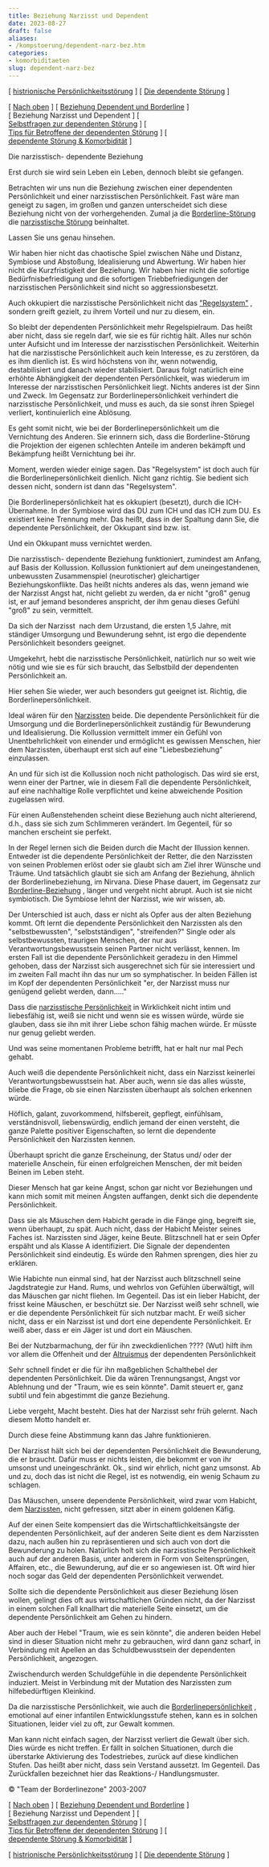 ```yaml
---
title: Beziehung Narzisst und Dependent
date: 2023-08-27
draft: false
aliases:
- /kompstoerung/dependent-narz-bez.htm
categories:
- komorbiditaeten
slug: dependent-narz-bez
---
```



[ [histrionische Persönlichkeitsstörung](../histrio/narz1/narz_f60_4.html) ] [ [Die dependente Störung](dependente_stoerung.htm) ]

[ [Nach oben](dependente_stoerung.htm) ] [ [Beziehung Dependent und Borderline](dependent-bord-bez.htm) ] [ Beziehung Narzisst und Dependent ] [ [Selbstfragen zur dependenten Störung](dependent_selbstfr.htm) ] [ [Tips für Betroffene der dependenten Störung](tips_betroffene.htm) ] [ [dependente Störung & Komorbidität](dependente_stoerung_1.htm) ]

Die narzisstisch- dependente Beziehung

Erst durch sie wird
sein Leben ein Leben, dennoch bleibt sie gefangen.

Betrachten wir uns nun
die Beziehung zwischen einer dependenten Persönlichkeit und einer
narzisstischen Persönlichkeit. Fast wäre man geneigt zu sagen, im großen und
ganzen unterscheidet sich diese Beziehung nicht von der vorhergehenden. Zumal ja
die [Borderline-Störung](https://blz.borderliner.ch/bord/bord1/bord1.html) die [narzisstische Störung](https://blz.borderliner.ch/narz/narz1.html) beinhaltet.

Lassen
Sie uns genau hinsehen.

Wir
haben hier nicht das chaotische Spiel zwischen Nähe und Distanz, Symbiose und
Abstoßung, Idealisierung und Abwertung. Wir haben hier nicht die
Kurzfristigkeit der Beziehung. Wir haben hier nicht die sofortige Bedürfnisbefriedigung
und die sofortigen Triebbefriedigungen der narzisstischen Persönlichkeit sind
nicht so aggressionsbesetzt.

Auch
okkupiert die narzisstische Persönlichkeit nicht das ["Regelsystem"](https://blz.borderliner.ch/ich/psychodynamisches_modell-normal.htm) , sondern
greift gezielt, zu ihrem Vorteil und nur zu diesem, ein.

So
bleibt der dependenten Persönlichkeit mehr Regelspielraum. Das heißt aber
nicht, dass sie regeln darf, wie sie es für richtig hält. Alles nur schön
unter Aufsicht und im Interesse der narzisstischen Persönlichkeit. Weiterhin
hat die narzisstische Persönlichkeit auch kein Interesse, es zu zerstören, da
es ihm dienlich ist. Es wird höchstens von ihr, wenn notwendig, destabilisiert
und danach wieder stabilisiert. Daraus folgt natürlich eine erhöhte Abhängigkeit
der dependenten Persönlichkeit, was wiederum im Interesse der narzisstischen
Persönlichkeit liegt. Nichts anderes ist der Sinn und Zweck. Im Gegensatz zur
Borderlinepersönlichkeit verhindert die narzisstische Persönlichkeit, und muss
es auch, da sie sonst ihren Spiegel verliert, kontinuierlich eine Ablösung.

Es
geht somit nicht, wie bei der Borderlinepersönlichkeit um die Vernichtung des
Anderen. Sie erinnern sich, dass die Borderline-Störung die Projektion
der eigenen schlechten Anteile im anderen bekämpft und Bekämpfung heißt
Vernichtung bei ihr.

Moment,
werden wieder einige sagen. Das "Regelsystem" ist doch auch für die
Borderlinepersönlichkeit dienlich. Nicht ganz richtig. Sie bedient sich dessen
nicht, sondern ist dann das "Regelsystem".

Die
Borderlinepersönlichkeit hat es okkupiert (besetzt), durch die ICH- Übernahme.
In der Symbiose wird das DU zum ICH und das ICH zum DU. Es existiert keine
Trennung mehr. Das heißt, dass in der Spaltung dann Sie, die dependente Persönlichkeit,
der Okkupant sind bzw. ist.

Und
ein Okkupant muss vernichtet werden.

Die
narzisstisch- dependente Beziehung funktioniert, zumindest am Anfang, auf Basis
der Kollussion. Kollussion funktioniert auf dem uneingestandenen, unbewussten
Zusammenspiel (neurotischer) gleichartiger Beziehungskonflikte. Das heißt
nichts anderes als das, wenn jemand wie der Narzisst Angst hat, nicht geliebt zu
werden, da er nicht "groß" genug ist, er auf jemand besonderes anspricht,
der ihm genau dieses Gefühl "groß" zu sein, vermittelt.

Da
sich der Narzisst  nach dem Urzustand, die ersten 1,5 Jahre, mit ständiger
Umsorgung und Bewunderung sehnt, ist ergo die dependente Persönlichkeit
besonders geeignet.

Umgekehrt,
hebt die narzisstische Persönlichkeit, natürlich nur so weit wie nötig und
wie sie es für sich braucht, das Selbstbild der dependenten Persönlichkeit an.

Hier
sehen Sie wieder, wer auch besonders gut geeignet ist. Richtig, die
Borderlinepersönlichkeit.

Ideal
wären für den [Narzissten](https://blz.borderliner.ch/narz/narz1.html) beide. Die dependente Persönlichkeit für die
Umsorgung und die Borderlinepersönlichkeit zuständig für Bewunderung und
Idealisierung. Die Kollussion vermittelt immer ein Gefühl von Unentbehrlichkeit
von einender und ermöglicht es gewissen Menschen, hier dem Narzissten, überhaupt
erst sich auf eine "Liebesbeziehung" einzulassen.

An
und für sich ist die Kollussion noch nicht pathologisch. Das wird sie erst,
wenn einer der Partner, wie in diesem Fall die dependente Persönlichkeit, auf
eine nachhaltige Rolle verpflichtet und keine abweichende Position zugelassen
wird.

Für
einen Außenstehenden scheint diese Beziehung auch nicht alterierend, d.h., dass
sie sich zum Schlimmeren verändert. Im Gegenteil, für so manchen erscheint sie
perfekt.

In
der Regel lernen sich die Beiden durch die Macht der Illussion kennen. Entweder
ist die dependente Persönlichkeit der Retter, die den Narzissten von seinen
Problemen erlöst oder sie glaubt sich am Ziel ihrer Wünsche und Träume. Und
tatsächlich glaubt sie sich am Anfang der Beziehung, ähnlich der
Borderlinebeziehung, im Nirvana. Diese Phase dauert, im Gegensatz zur [Borderline-Beziehung](https://blz.borderliner.ch/beziehung/beziehung.htm) , länger und vergeht nicht abrupt. Auch ist sie nicht
symbiotisch. Die Symbiose lehnt der Narzisst, wie wir wissen, ab.

Der
Unterschied ist auch, dass er nicht als Opfer aus der alten Beziehung kommt. Oft
lernt die dependente Persönlichkeit den Narzissten als den
"selbstbewussten", "selbstständigen", "streifenden?" Single oder
als selbstbewussten, traurigen Menschen, der nur aus Verantwortungsbewusstsein
seinen Partner nicht verlässt, kennen. Im ersten Fall ist die dependente Persönlichkeit
geradezu in den Himmel gehoben, dass der Narzisst sich ausgerechnet sich für
sie interessiert und im zweiten Fall macht ihn das nur um so symphatischer. In
beiden Fällen ist im Kopf der dependenten Persönlichkeit "er, der Narzisst
muss nur genügend geliebt werden, dann....."

Dass
die [narzisstische Persönlichkeit](https://blz.borderliner.ch/narz/narz1.html) in Wirklichkeit nicht intim und liebesfähig
ist, weiß sie nicht und wenn sie es wissen würde, würde sie glauben, dass sie
ihn mit ihrer Liebe schon fähig machen würde. Er müsste nur genug geliebt
werden.

Und
was seine momentanen Probleme betrifft, hat er halt nur mal Pech gehabt.

Auch
weiß die dependente Persönlichkeit nicht, dass ein Narzisst keinerlei
Verantwortungsbewusstsein hat. Aber auch, wenn sie das alles wüsste, bliebe die
Frage, ob sie einen Narzissten überhaupt als solchen erkennen würde.

Höflich,
galant, zuvorkommend, hilfsbereit, gepflegt, einfühlsam, verständnisvoll,
liebenswürdig, endlich jemand der einen versteht, die ganze Palette positiver
Eigenschaften, so lernt die dependente Persönlichkeit den Narzissten kennen.

Überhaupt
spricht die ganze Erscheinung, der Status und/ oder der materielle Anschein, für
einen erfolgreichen Menschen, der mit beiden Beinen im Leben steht.

Dieser
Mensch hat gar keine Angst, schon gar nicht vor Beziehungen und kann mich somit
mit meinen Ängsten auffangen, denkt sich die dependente Persönlichkeit.

Dass sie als Mäuschen
dem Habicht gerade in die Fänge ging, begreift sie, wenn überhaupt, zu spät.
Auch nicht, dass der Habicht Meister seines Faches ist. Narzissten sind Jäger,
keine Beute. Blitzschnell hat er sein Opfer erspäht und als Klasse A
identifiziert. Die Signale der dependenten Persönlichkeit sind eindeutig. Es würde
den Rahmen sprengen, dies hier zu erklären.

Wie Habichte nun einmal
sind, hat der Narzisst auch blitzschnell seine Jagdstrategie zur Hand. Rums, und
wehrlos von Gefühlen überwältigt, will das Mäuschen gar nicht fliehen. Im
Gegenteil. Das ist ein lieber Habicht, der frisst keine Mäuschen, er beschützt
sie. Der Narzisst weiß sehr schnell, wie er die dependente Persönlichkeit für
sich nutzbar macht. Er weiß sicher nicht, dass er ein Narzisst ist und dort
eine dependente Persönlichkeit. Er weiß aber, dass er ein Jäger ist und dort
ein Mäuschen.

Bei der Nutzbarmachung,
der für ihn zweckdienlichen ???? (Wut) hilft ihm vor allem die Offenheit und
der [Altruismus](https://blz.borderliner.ch/definition/definitionen.htm#Altruismus) der dependenten Persönlichkeit

Sehr schnell findet er
die für ihn maßgeblichen Schalthebel der dependenten Persönlichkeit. Die da wären
Trennungsangst, Angst vor Ablehnung und der "Traum, wie es sein könnte".
Damit steuert er, ganz subtil und fein abgestimmt die ganze Beziehung.

Liebe vergeht, Macht
besteht. Dies hat der Narzisst sehr früh gelernt. Nach diesem Motto handelt er.

Durch diese feine
Abstimmung kann das Jahre funktionieren.

Der Narzisst hält sich
bei der dependenten Persönlichkeit die Bewunderung, die er braucht. Dafür muss
er nichts leisten, die bekommt er von ihr umsonst und uneingeschränkt. Ok.,
sind wir ehrlich, nicht ganz umsonst. Ab und zu, doch das ist nicht die Regel,
ist es notwendig, ein wenig Schaum zu schlagen.

Das Mäuschen, unsere
dependente Persönlichkeit, wird zwar vom Habicht, dem [Narzissten,](https://blz.borderliner.ch/narz/narz1.html) nicht
gefressen, sitzt aber in einem goldenen Käfig.

Auf der einen Seite
kompensiert das die Wirtschaftlichkeitsängste der dependenten Persönlichkeit,
auf der anderen Seite dient es dem Narzissten dazu, nach außen hin zu repräsentieren
und sich auch von dort die Bewunderung zu holen. Natürlich holt sich die narzisstische
Persönlichkeit auch auf der anderen Basis, unter anderem in Form von Seitensprüngen,
Affairen, etc., die Bewunderung, auf die er so angewiesen ist. Oft wird hier
noch sogar das Geld der dependenten Persönlichkeit verwendet.

Sollte sich die
dependente Persönlichkeit aus dieser Beziehung lösen wollen, gelingt dies oft
aus wirtschaftlichen Gründen nicht, da der Narzisst in einem solchen Fall
knallhart die materielle Seite einsetzt, um die dependente Persönlichkeit am
Gehen zu hindern.

Aber auch der Hebel
"Traum, wie es sein könnte", die anderen beiden Hebel sind in dieser
Situation nicht mehr zu gebrauchen, wird dann ganz scharf, in Verbindung mit
Apellen an das Schuldbewusstsein der dependenten Persönlichkeit, angezogen.

Zwischendurch werden Schuldgefühle in die dependente Persönlichkeit induziert. Meist
in Verbindung mit der Mutation des Narzissten zum hilfebedürftigen Kleinkind.

Da die narzisstische Persönlichkeit,
wie auch die [Borderlinepersönlichkeit](https://blz.borderliner.ch/bord/bord1/bord1.html) , emotional auf einer infantilen
Entwicklungsstufe stehen, kann es in solchen Situationen, leider viel zu oft,
zur Gewalt kommen.

Man kann nicht einfach
sagen, der Narzisst verliert die Gewalt über sich. Dies würde es nicht
treffen. Er fällt in solchen Situationen, durch die überstarke Aktivierung des
Todestriebes, zurück auf diese kindlichen Stufen. Das heißt aber nicht, dass
sein Verstand aussetzt. Im Gegenteil. Das Zurückfallen bezeichnet hier das
Reaktions-/ Handlungsmuster.

©
"Team der Borderlinezone" 2003-2007

[ [Nach oben](dependente_stoerung.htm) ] [ [Beziehung Dependent und Borderline](dependent-bord-bez.htm) ] [ Beziehung Narzisst und Dependent ] [ [Selbstfragen zur dependenten Störung](dependent_selbstfr.htm) ] [ [Tips für Betroffene der dependenten Störung](tips_betroffene.htm) ] [ [dependente Störung & Komorbidität](dependente_stoerung_1.htm) ]

[ [histrionische Persönlichkeitsstörung](../histrio/narz1/narz_f60_4.html) ] [ [Die dependente Störung](dependente_stoerung.htm) ]